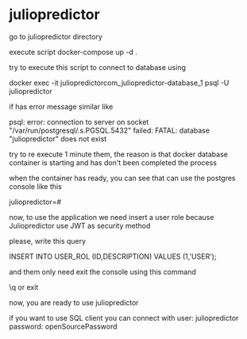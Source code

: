 # juliopredictor

go to juliopredictor directory

execute script docker-compose up -d .

try to execute this script to connect to database using 

docker exec -it juliopredictorcom_juliopredictor-database_1 psql -U juliopredictor

if has error message similar like 

psql: error: connection to server on socket "/var/run/postgresql/.s.PGSQL.5432" failed: FATAL:  database "juliopredictor" does not exist

try to re execute 1 minute them, the reason is that docker database container is starting and has don't been completed the process

when the container has ready, you can see that can use the postgres console like this

juliopredictor=#

now, to use the application we need insert a user role because Juliopredictor use JWT as security method

please, write this query

INSERT INTO USER_ROL (ID,DESCRIPTION) VALUES (1,'USER');

and them only need exit the console using this command

\q    or  exit

now, you are ready to use juliopredictor



if you want to use SQL client you can connect with 
user: juliopredictor
password: openSourcePassword
